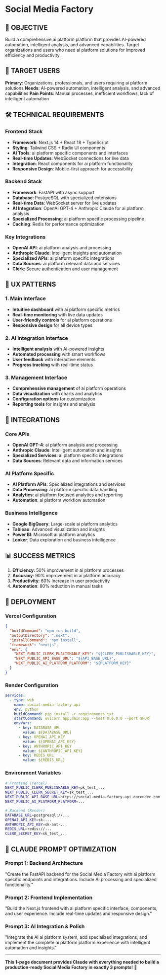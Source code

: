 # Social Media Factory

## 🎯 OBJECTIVE
Build a comprehensive ai platform platform that provides AI-powered automation, intelligent analysis, and advanced capabilities. Target organizations and users who need ai platform solutions for improved efficiency and productivity.

## 👥 TARGET USERS
**Primary**: Organizations, professionals, and users requiring ai platform solutions
**Needs**: AI-powered automation, intelligent analysis, and advanced capabilities
**Pain Points**: Manual processes, inefficient workflows, lack of intelligent automation

## 🛠️ TECHNICAL REQUIREMENTS

### Frontend Stack
- **Framework**: Next.js 14 + React 18 + TypeScript
- **Styling**: Tailwind CSS + Radix UI components
- **AI Tools**: ai platform specific components and interfaces
- **Real-time Updates**: WebSocket connections for live data
- **Integration**: React components for ai platform functionality
- **Responsive Design**: Mobile-first approach for accessibility

### Backend Stack
- **Framework**: FastAPI with async support
- **Database**: PostgreSQL with specialized extensions
- **Real-time Data**: WebSocket server for live updates
- **AI Integration**: OpenAI GPT-4 + Anthropic Claude for ai platform analysis
- **Specialized Processing**: ai platform specific processing pipeline
- **Caching**: Redis for performance optimization

### Key Integrations
- **OpenAI API**: ai platform analysis and processing
- **Anthropic Claude**: Intelligent insights and automation
- **Specialized APIs**: ai platform specific integrations
- **Data Sources**: ai platform relevant data and services
- **Clerk**: Secure authentication and user management

## 🎨 UX PATTERNS

### 1. Main Interface
- **Intuitive dashboard** with ai platform specific metrics
- **Real-time monitoring** with live data updates
- **User-friendly controls** for ai platform operations
- **Responsive design** for all device types

### 2. AI Integration Interface
- **Intelligent analysis** with AI-powered insights
- **Automated processing** with smart workflows
- **User feedback** with interactive elements
- **Progress tracking** with real-time status

### 3. Management Interface
- **Comprehensive management** of ai platform operations
- **Data visualization** with charts and analytics
- **Configuration options** for customization
- **Reporting tools** for insights and analysis

## 🔗 INTEGRATIONS

### Core APIs
- **OpenAI GPT-4**: ai platform analysis and processing
- **Anthropic Claude**: Intelligent automation and insights
- **Specialized Services**: ai platform specific integrations
- **Data Sources**: Relevant data and information services

### AI Platform Specific
- **AI Platform APIs**: Specialized integrations and services
- **Data Processing**: ai platform specific data handling
- **Analytics**: ai platform focused analytics and reporting
- **Automation**: ai platform workflow automation

### Business Intelligence
- **Google BigQuery**: Large-scale ai platform analytics
- **Tableau**: Advanced visualization and insights
- **Power BI**: Microsoft ai platform analytics
- **Looker**: Data exploration and business intelligence

## 📊 SUCCESS METRICS
1. **Efficiency**: 50% improvement in ai platform processes
2. **Accuracy**: 90% improvement in ai platform accuracy
3. **Productivity**: 60% increase in user productivity
4. **Automation**: 80% reduction in manual tasks

## 🚀 DEPLOYMENT

### Vercel Configuration
```json
{
  "buildCommand": "npm run build",
  "outputDirectory": ".next",
  "installCommand": "npm install",
  "framework": "nextjs",
  "env": {
    "NEXT_PUBLIC_CLERK_PUBLISHABLE_KEY": "${CLERK_PUBLISHABLE_KEY}",
    "NEXT_PUBLIC_API_BASE_URL": "${API_BASE_URL}",
    "NEXT_PUBLIC_AI_PLATFORM_PLATFORM": "${PLATFORM_KEY}"
  }
}
```

### Render Configuration
```yaml
services:
  - type: web
    name: social-media-factory-api
    env: python
    buildCommand: pip install -r requirements.txt
    startCommand: uvicorn app.main:app --host 0.0.0.0 --port $PORT
    envVars:
      - key: DATABASE_URL
        value: ${DATABASE_URL}
      - key: OPENAI_API_KEY
        value: ${OPENAI_API_KEY}
      - key: ANTHROPIC_API_KEY
        value: ${ANTHROPIC_API_KEY}
      - key: REDIS_URL
        value: ${REDIS_URL}
```

### Environment Variables
```bash
# Frontend (Vercel)
NEXT_PUBLIC_CLERK_PUBLISHABLE_KEY=pk_test_...
NEXT_PUBLIC_CLERK_SECRET_KEY=sk_test_...
NEXT_PUBLIC_API_BASE_URL=https://social-media-factory-api.onrender.com
NEXT_PUBLIC_AI_PLATFORM_PLATFORM=...

# Backend (Render)
DATABASE_URL=postgresql://...
OPENAI_API_KEY=sk-...
ANTHROPIC_API_KEY=sk-ant-...
REDIS_URL=redis://...
CLERK_SECRET_KEY=sk_test_...
```

## 🎯 CLAUDE PROMPT OPTIMIZATION

### Prompt 1: Backend Architecture
"Create the FastAPI backend for the Social Media Factory with ai platform specific endpoints and integrations. Include AI processing and specialized functionality."

### Prompt 2: Frontend Implementation
"Build the Next.js frontend with ai platform specific interface, components, and user experience. Include real-time updates and responsive design."

### Prompt 3: AI Integration & Polish
"Integrate the AI ai platform system, add specialized integrations, and implement the complete ai platform platform experience with intelligent automation and insights."

---

**This 1-page document provides Claude with everything needed to build a production-ready Social Media Factory in exactly 3 prompts!** 🚀
